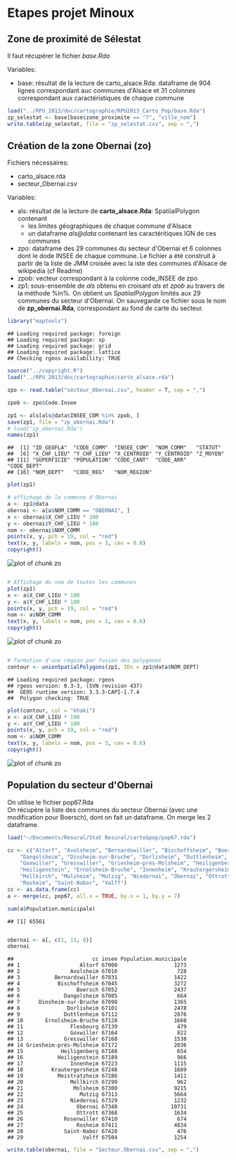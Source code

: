 Etapes projet Minoux
========================================================

Zone de proximité de Sélestat
-----------------------------

Il faut récupérer le fichier *base.Rda*

Variables:
- base: résultat de la lecture de carto_alsace.Rda: dataframe de 904 lignes correspondant auc communes d'Alsace et 31 colonnes correspondant aux caractéristiques de chaque commune


```r
load("../RPU_2013/doc/cartographie/RPU2013_Carto_Pop/base.Rda")
zp_selestat <- base[base$zone_proximite == "7", "ville_nom"]
write.table(zp_selestat, file = "zp_selestat.csv", sep = ",")
```



Création de la zone Obernai (zo)
--------------------------------

Fichiers nécessaires:
- carto_alsace.rda
- secteur_Obernai.csv

Variables:
- als: résultat de la lecture de **carto_alsace.Rda**: SpatiialPolygon contenant
  - les limites géographiques de chaque commune d'Alsace
  - un dataframe *als@data* contenant les caractéritiques IGN de ces communes
- zpo: dataframe des 29 communes du secteur d'Obernai et 6 colonnes dont le dode INSEE de chaque commune. Le fichier a été construit à partir de la liste de JMM croisée avec la iste des communes d'Alsace de wikipedia (cf Readme)
- zpob: vecteur correspondant à la colonne code_INSEE de zpo
- zp1: sous-ensemble de *als* obtenu en croisant *als* et *zpob* au travers de la méthode %in%. On obtient un *SpatiialPolygon* limités aux 29 communes du secteur d'Obernai. On sauvegarde ce fichier sous le nom de **zp_obernai.Rda**, correspondant au fond de carte du secteur.


```r
library("maptools")
```

```
## Loading required package: foreign
## Loading required package: sp
## Loading required package: grid
## Loading required package: lattice
## Checking rgeos availability: TRUE
```

```r
source("../copyright.R")
load("../RPU_2013/doc/cartographie/carto_alsace.rda")

zpo <- read.table("secteur_Obernai.csv", header = T, sep = ",")

zpob <- zpo$Code.Insee

zp1 <- als[als@data$INSEE_COM %in% zpob, ]
save(zp1, file = "zp_obernai.Rda")
# load('zp_obernai.Rda')
names(zp1)
```

```
##  [1] "ID_GEOFLA"  "CODE_COMM"  "INSEE_COM"  "NOM_COMM"   "STATUT"    
##  [6] "X_CHF_LIEU" "Y_CHF_LIEU" "X_CENTROID" "Y_CENTROID" "Z_MOYEN"   
## [11] "SUPERFICIE" "POPULATION" "CODE_CANT"  "CODE_ARR"   "CODE_DEPT" 
## [16] "NOM_DEPT"   "CODE_REG"   "NOM_REGION"
```

```r
plot(zp1)

# affichage de la commune d'Obernai
a <- zp1@data
obernai <- a[a$NOM_COMM == "OBERNAI", ]
x <- obernai$X_CHF_LIEU * 100
y <- obernai$Y_CHF_LIEU * 100
nom <- obernai$NOM_COMM
points(x, y, pch = 19, col = "red")
text(x, y, labels = nom, pos = 3, cex = 0.8)
copyright()
```

![plot of chunk zo](figure/zo1.png) 

```r

# Affichage du nom de toutes les communes
plot(zp1)
x <- a$X_CHF_LIEU * 100
y <- a$Y_CHF_LIEU * 100
points(x, y, pch = 19, col = "red")
nom <- a$NOM_COMM
text(x, y, labels = nom, pos = 3, cex = 0.6)
copyright()
```

![plot of chunk zo](figure/zo2.png) 

```r

# formation d'une région par fusion des polygones
contour <- unionSpatialPolygons(zp1, IDs = zp1@data$NOM_DEPT)
```

```
## Loading required package: rgeos
## rgeos version: 0.3-3, (SVN revision 437)
##  GEOS runtime version: 3.3.3-CAPI-1.7.4 
##  Polygon checking: TRUE
```

```r
plot(contour, col = "khaki")
x <- a$X_CHF_LIEU * 100
y <- a$Y_CHF_LIEU * 100
points(x, y, pch = 19, col = "red")
nom <- a$NOM_COMM
text(x, y, labels = nom, pos = 3, cex = 0.6)
copyright()
```

![plot of chunk zo](figure/zo3.png) 


Population du secteur d'Obernai
-------------------------------

On utilise le fichier pop67.Rda  
On récupère la liste des communes du secteur Obernai (avec une modification pour Boersch), dont on fait un dataframe. On merge les 2 dataframe.


```r
load("~/Documents/Resural/Stat Resural/carto&pop/pop67.rda")

cc <- c("Altorf", "Avolsheim", "Bernardswiller", "Bischoffsheim", "Boersch", 
    "Dangolsheim", "Dinsheim-sur-Bruche", "Dorlisheim", "Duttlenheim", "Flexbourg", 
    "Goxwiller", "Gresswiller", "Griesheim-près-Molsheim", "Heiligenberg", 
    "Heiligenstein", "Ernolsheim-Bruche", "Innenheim", "Krautergersheim", "Meistratzheim", 
    "Mollkirch", "Molsheim", "Mutzig", "Niedernai", "Obernai", "Ottrott", "Rosenwiller", 
    "Rosheim", "Saint-Nabor", "Valff")
cc <- as.data.frame(cc)
a <- merge(cc, pop67, all.x = TRUE, by.x = 1, by.y = 7)

sum(a$Population.municipale)
```

```
## [1] 65561
```

```r

obernai <- a[, c(1, 11, 8)]
obernai
```

```
##                         cc insee Population.municipale
## 1                   Altorf 67008                  1273
## 2                Avolsheim 67016                   728
## 3           Bernardswiller 67031                  1422
## 4            Bischoffsheim 67045                  3272
## 5                  Boersch 67052                  2437
## 6              Dangolsheim 67085                   664
## 7      Dinsheim-sur-Bruche 67098                  1365
## 8               Dorlisheim 67101                  2478
## 9              Duttlenheim 67112                  2876
## 10       Ernolsheim-Bruche 67128                  1660
## 11               Flexbourg 67139                   479
## 12               Goxwiller 67164                   822
## 13             Gresswiller 67168                  1538
## 14 Griesheim-près-Molsheim 67172                  2036
## 15            Heiligenberg 67188                   654
## 16           Heiligenstein 67189                   966
## 17               Innenheim 67223                  1115
## 18         Krautergersheim 67248                  1689
## 19           Meistratzheim 67286                  1411
## 20               Mollkirch 67299                   962
## 21                Molsheim 67300                  9215
## 22                  Mutzig 67313                  5664
## 23               Niedernai 67329                  1232
## 24                 Obernai 67348                 10731
## 25                 Ottrott 67368                  1634
## 26             Rosenwiller 67410                   674
## 27                 Rosheim 67411                  4834
## 28             Saint-Nabor 67428                   476
## 29                   Valff 67504                  1254
```

```r
write.table(obernai, file = "Secteur.Obernai.csv", sep = ",")
```



